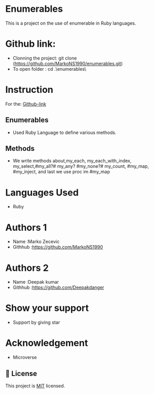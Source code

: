 # Enumerables
This is a project on the use of enumerable in Ruby languages.

# Github link:

- Clonning the project: git clone (https://github.com/MarkoNS1990/enumerables.git)
- To open folder : cd .\enumerables\

# Instruction

For the: [Github-link](https://github.com/MarkoNS1990/enumerables/tree/enumerables)

## Enumerables

- Used Ruby Language to define various methods.

## Methods

- We write methods about,my_each, my_each_with_index, my_select,#my_all?# my_any? #my_none?# my_count, #my_map, #my_inject, and last we use proc im #my_map

# Languages Used

- Ruby

# Authors 1
- Name :Marko Zecevic
- Githhub :https://github.com/MarkoNS1990

# Authors 2
- Name :Deepak kumar
- Githhub :https://github.com/Deepakdanger


# Show your support
- Support by giving star

# Acknowledgement
- Microverse

## 📝 License

This project is [MIT](https://github.com/git/git-scm.com/blob/master/MIT-LICENSE.txt) licensed.